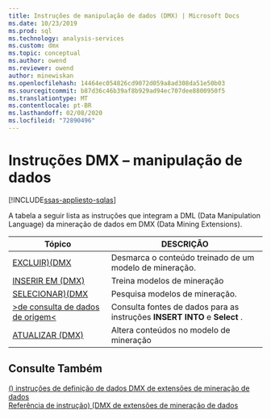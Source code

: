 ```yaml
---
title: Instruções de manipulação de dados (DMX) | Microsoft Docs
ms.date: 10/23/2019
ms.prod: sql
ms.technology: analysis-services
ms.custom: dmx
ms.topic: conceptual
ms.author: owend
ms.reviewer: owend
author: minewiskan
ms.openlocfilehash: 14464ec054826cd9072d059a8ad308da51e50b03
ms.sourcegitcommit: b87d36c46b39af8b929ad94ec707dee8800950f5
ms.translationtype: MT
ms.contentlocale: pt-BR
ms.lasthandoff: 02/08/2020
ms.locfileid: "72890496"
---
```

# <a name="dmx-statements---data-manipulation"></a>Instruções DMX – manipulação de dados
[!INCLUDE[ssas-appliesto-sqlas](../includes/ssas-appliesto-sqlas.md)]

  A tabela a seguir lista as instruções que integram a DML (Data Manipulation Language) da mineração de dados em DMX (Data Mining Extensions).  
  
|Tópico|DESCRIÇÃO|  
|-----------|-----------------|  
|[EXCLUIR&#41;&#40;DMX](../dmx/delete-dmx.md)|Desmarca o conteúdo treinado de um modelo de mineração.|  
|[INSERIR EM &#40;DMX&#41;](../dmx/insert-into-dmx.md)|Treina modelos de mineração|  
|[SELECIONAR&#41;&#40;DMX](../dmx/select-dmx.md)|Pesquisa modelos de mineração.|  
|[&#62;de consulta de dados de origem&#60;](../dmx/source-data-query.md)|Consulta fontes de dados para as instruções **INSERT INTO** e **Select** .|  
|[ATUALIZAR &#40;DMX&#41;](../dmx/update-dmx.md)|Altera conteúdos no modelo de mineração|  
  
## <a name="see-also"></a>Consulte Também  
 [&#40;&#41; instruções de definição de dados DMX de extensões de mineração de dados](../dmx/dmx-statements-data-definition.md)   
 [Referência de instrução&#41; &#40;DMX de extensões de mineração de dados](../dmx/data-mining-extensions-dmx-statements.md)  
  
  
